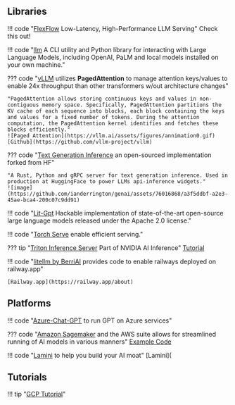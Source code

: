 ## Libraries

!!! code "[FlexFlow](https://github.com/flexflow/FlexFlow) Low-Latency, High-Performance LLM Serving"
    Check this out!   

!!! code "[llm](https://github.com/simonw/llm) A CLI utility and Python library for interacting with Large Language Models, including OpenAI, PaLM and local models installed on your own machine."


??? code "[vLLM](https://vllm.ai/) utilizes **PagedAttention** to manage attention keys/values to enable 24x throughput than other transformers w/out architecture changes"

    "PagedAttention allows storing continuous keys and values in non-contiguous memory space. Specifically, PagedAttention partitions the KV cache of each sequence into blocks, each block containing the keys and values for a fixed number of tokens. During the attention computation, the PagedAttention kernel identifies and fetches these blocks efficiently."
    ![Paged Attention](https://vllm.ai/assets/figures/annimation0.gif)
    [Github](https://github.com/vllm-project/vllm)

??? code "[Text Generation Inference](https://github.com/Preemo-Inc/text-generation-inference) an open-sourced implementation forked from HF"

    "A Rust, Python and gRPC server for text generation inference. Used in production at HuggingFace to power LLMs api-inference widgets."    
    ![image](https://github.com/ianderrington/genai/assets/76016868/a3f5ddbf-a2e3-45ae-bca4-200c07c9dd91)

!!! code "[Lit-Gpt](https://github.com/Lightning-AI/lit-gpt#setup) Hackable implementation of state-of-the-art open-source large language models released under the Apache 2.0 license."

!!! code "[Torch Serve](https://pytorch.org/serve/large_model_inference.html) enable efficient serving."

??? tip "[Triton Inference Server](https://github.com/triton-inference-server/server) Part of NVIDIA AI Inference" 
    [Tutorial](https://github.com/triton-inference-server/server)

!!! code "[litellm by BerriAI](https://github.com/BerriAI/litellm/blob/main/cookbook/proxy-server/readme.md) provides code to enable railways deployed on railway.app"
    
    [Railway.app](https://railway.app/about)

## Platforms 

!!! code "[Azure-Chat-GPT](https://github.com/davidxw/azurechatgpt) to run GPT on Azure services"

??? code "[Amazon Sagemaker](https://aws.amazon.com/sagemaker/) and the AWS suite allows for streamlined running of AI models in various manners"
    [Example Code](https://github.com/aws/amazon-sagemaker-examples)

!!! code "[Lamini](https://www.lamini.ai/) to help you build your AI moat"
    [Lamini](

## Tutorials
!!! tip "[GCP Tutorial](https://towardsdatascience.com/how-to-deploy-large-size-deep-learning-models-into-production-66b851d17f33)"
